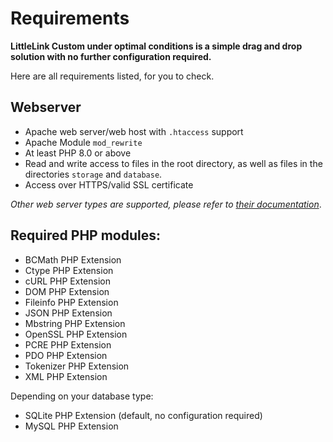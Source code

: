 # Requirements

**LittleLink Custom under optimal conditions is a simple drag and drop solution with no further configuration required.**

Here are all requirements listed, for you to check.

## Webserver

- Apache web server/web host with ``.htaccess`` support
- Apache Module ``mod_rewrite``
- At least PHP 8.0 or above
- Read and write access to files in the root directory, as well as files in the directories ``storage`` and ``database``.
- Access over HTTPS/valid SSL certificate

*Other web server types are supported, please refer to [their documentation](./other-webservers.md)*.

## Required PHP modules:

- BCMath PHP Extension
- Ctype PHP Extension
- cURL PHP Extension
- DOM PHP Extension
- Fileinfo PHP Extension
- JSON PHP Extension
- Mbstring PHP Extension
- OpenSSL PHP Extension
- PCRE PHP Extension
- PDO PHP Extension
- Tokenizer PHP Extension
- XML PHP Extension

Depending on your database type:

- SQLite PHP Extension (default, no configuration required)
- MySQL PHP Extension
